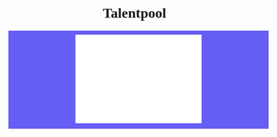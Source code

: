 <h1 style="text-align: center; font-family: 'Mulish'">Talentpool</h1>
<div style="object-fit: contain; max-height: max-content; width: 100%; background-color: #665DF5; padding: 0.5rem">
<div style="object-fit: contain; width: 50%; margin: 0 auto">
<img  src="public/images/md-hero-banner.png" />
</div>
</div>
